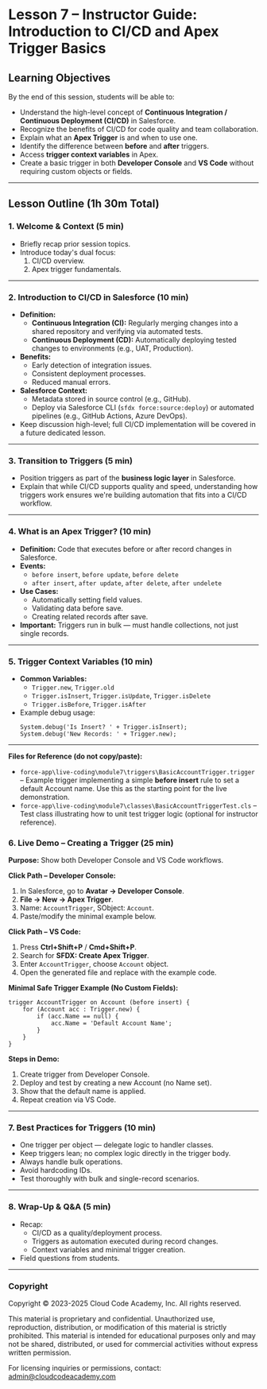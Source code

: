 # Lesson 7 – Instructor Guide: Introduction to CI/CD and Apex Trigger Basics

## Learning Objectives
By the end of this session, students will be able to:
- Understand the high-level concept of **Continuous Integration / Continuous Deployment (CI/CD)** in Salesforce.
- Recognize the benefits of CI/CD for code quality and team collaboration.
- Explain what an **Apex Trigger** is and when to use one.
- Identify the difference between **before** and **after** triggers.
- Access **trigger context variables** in Apex.
- Create a basic trigger in both **Developer Console** and **VS Code** without requiring custom objects or fields.

---

## Lesson Outline (1h 30m Total)

### 1. Welcome & Context (5 min)
- Briefly recap prior session topics.
- Introduce today's dual focus:
  1. CI/CD overview.
  2. Apex trigger fundamentals.

---

### 2. Introduction to CI/CD in Salesforce (10 min)
- **Definition:**  
  - **Continuous Integration (CI):** Regularly merging changes into a shared repository and verifying via automated tests.  
  - **Continuous Deployment (CD):** Automatically deploying tested changes to environments (e.g., UAT, Production).
- **Benefits:**
  - Early detection of integration issues.
  - Consistent deployment processes.
  - Reduced manual errors.
- **Salesforce Context:**
  - Metadata stored in source control (e.g., GitHub).
  - Deploy via Salesforce CLI (`sfdx force:source:deploy`) or automated pipelines (e.g., GitHub Actions, Azure DevOps).
- Keep discussion high-level; full CI/CD implementation will be covered in a future dedicated lesson.

---

### 3. Transition to Triggers (5 min)
- Position triggers as part of the **business logic layer** in Salesforce.
- Explain that while CI/CD supports quality and speed, understanding how triggers work ensures we're building automation that fits into a CI/CD workflow.

---

### 4. What is an Apex Trigger? (10 min)
- **Definition:** Code that executes before or after record changes in Salesforce.
- **Events:**
  - `before insert`, `before update`, `before delete`
  - `after insert`, `after update`, `after delete`, `after undelete`
- **Use Cases:**
  - Automatically setting field values.
  - Validating data before save.
  - Creating related records after save.
- **Important:** Triggers run in bulk — must handle collections, not just single records.

---

### 5. Trigger Context Variables (10 min)
- **Common Variables:**
  - `Trigger.new`, `Trigger.old`
  - `Trigger.isInsert`, `Trigger.isUpdate`, `Trigger.isDelete`
  - `Trigger.isBefore`, `Trigger.isAfter`
- Example debug usage:
  ```apex
  System.debug('Is Insert? ' + Trigger.isInsert);
  System.debug('New Records: ' + Trigger.new);
  ```

---

**Files for Reference (do not copy/paste):**  
- `force-app\live-coding\module7\triggers\BasicAccountTrigger.trigger` – Example trigger implementing a simple **before insert** rule to set a default Account name. Use this as the starting point for the live demonstration.  
- `force-app\live-coding\module7\classes\BasicAccountTriggerTest.cls` – Test class illustrating how to unit test trigger logic (optional for instructor reference).  

### 6. Live Demo – Creating a Trigger (25 min)
**Purpose:** Show both Developer Console and VS Code workflows.

**Click Path – Developer Console:**
1. In Salesforce, go to **Avatar → Developer Console**.
2. **File → New → Apex Trigger**.
3. Name: `AccountTrigger`, SObject: `Account`.
4. Paste/modify the minimal example below.

**Click Path – VS Code:**
1. Press **Ctrl+Shift+P** / **Cmd+Shift+P**.
2. Search for **SFDX: Create Apex Trigger**.
3. Enter `AccountTrigger`, choose `Account` object.
4. Open the generated file and replace with the example code.

**Minimal Safe Trigger Example (No Custom Fields):**
```apex
trigger AccountTrigger on Account (before insert) {
    for (Account acc : Trigger.new) {
        if (acc.Name == null) {
            acc.Name = 'Default Account Name';
        }
    }
}
```

**Steps in Demo:**
1. Create trigger from Developer Console.
2. Deploy and test by creating a new Account (no Name set).
3. Show that the default name is applied.
4. Repeat creation via VS Code.

---

### 7. Best Practices for Triggers (10 min)
- One trigger per object — delegate logic to handler classes.
- Keep triggers lean; no complex logic directly in the trigger body.
- Always handle bulk operations.
- Avoid hardcoding IDs.
- Test thoroughly with bulk and single-record scenarios.

---

### 8. Wrap-Up & Q&A (5 min)
- Recap:
  - CI/CD as a quality/deployment process.
  - Triggers as automation executed during record changes.
  - Context variables and minimal trigger creation.
- Field questions from students.

---

### Copyright

Copyright © 2023-2025 Cloud Code Academy, Inc. All rights reserved.

This material is proprietary and confidential. Unauthorized use, reproduction, distribution, or modification of this material is strictly prohibited. This material is intended for educational purposes only and may not be shared, distributed, or used for commercial activities without express written permission.

For licensing inquiries or permissions, contact: admin@cloudcodeacademy.com
